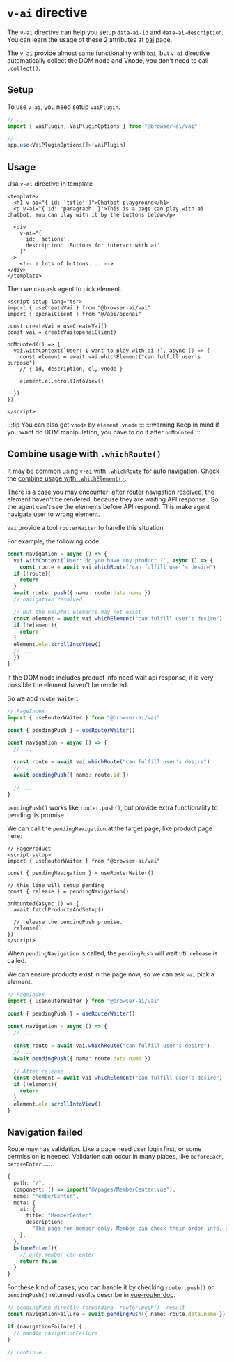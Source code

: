 # `v-ai` directive
The `v-ai` directive can help you setup `data-ai-id` and `data-ai-description`. You can learn the usage of these 2 attributes at [bai](../bai/bai) page.

The `v-ai` provide almost same functionality with `bai`, but `v-ai` directive automatically collect the DOM node and Vnode, you don't need to call `.collect()`. 


## Setup
To use `v-ai`, you need setup `vaiPlugin`.

```ts
// ...
import { vaiPlugin, VaiPluginOptions } from "@browser-ai/vai"

// ...
app.use<VaiPluginOptions[]>(vaiPlugin)
```

## Usage
Usa `v-ai` directive in template

```vue
<template>
  <h1 v-ai="{ id: 'title' }">Chatbot playground</h1>
  <p v-ai="{ id: 'paragraph' }">This is a page can play with ai chatbot. You can play with it by the buttons below</p>

  <div 
    v-ai="{
      id: 'actions',
      description: 'Buttons for interact with ai'
    }"
  >
    <!-- a lots of buttons.... -->
</div>
</template>
```

Then we can ask agent to pick element.

```vue
<script setup lang="ts">
import { useCreateVai } from "@browser-ai/vai"
import { openaiClient } from "@/api/openai"

const createVai = useCreateVai()
const vai = createVai(openaiClient)

onMounted(() => {
  vai.withContext(`User: I want to play with ai !`, async () => {
    const element = await vai.whichElement("can fulfill user's purpose")
    // { id, description, el, vnode }
  
    element.el.scrollIntoView()

  })
})

</script>
```

:::tip
You can also get `vnode` by `element.vnode`
:::
:::warning
Keep in mind if you want do DOM manipulation, you have to do it after `onMounted`
:::

## Combine usage with `.whichRoute()`
It may be common using `v-ai` with [`.whichRoute`](./vue-router) for auto navigation. Check the [combine usage with `.whichElement()`](./vue-router#combine-usage-with-whichelement).

There is a case you may encounter: after router navigation resolved, the element haven't be rendered, because they are waiting API response...So the agent can't see the elements before API respond. This make agent navigate user to wrong element.

`Vai` provide a tool `routerWaiter` to handle this situation.

For example, the following code:

```ts
const navigation = async () => {
  vai.withContext(`User: do you have any product ?`, async () => {
    const route = await vai.whichRoute("can fulfill user's desire")
  if (!route){
    return
  }
  await router.push({ name: route.data.name })
  // navigation resolved

  // But the helpful elements may not exist
  const element = await vai.whichElement("can fulfill user's desire")
  if (!element){
    return
  }
  element.ele.scrollIntoView()
  // ...
  })
}
```
If the DOM node includes product info need wait api response, it is very possible the element haven't be rendered.

So we add `routerWaiter`:

```ts
// PageIndex
import { useRouterWaiter } from "@browser-ai/vai"

const { pendingPush } = useRouterWaiter()

const navigation = async () => {
  // ...

  const route = await vai.whichRoute("can fulfill user's desire")
  // ...
  await pendingPush({ name: route.id })
  
  // ...
}
```

`pendingPush()` works like `router.push()`, but provide extra functionality to pending its promise.

We can call the `pendingNavigation` at the target page, like product page here:

```vue
// PageProduct
<script setup>
import { useRouterWaiter } from "@browser-ai/vai"

const { pendingNavigation } = useRouterWaiter()

// this line will setup pending
const { release } = pendingNavigation()

onMounted(async () => {
  await fetchProductsAndSetup()
  
  // release the pendingPush promise.
  release()
})
</script>
```

When `pendingNavigation` is called, the `pendingPush` will wait util `release` is called. 

We can ensure products exist in the page now, so we can ask `vai` pick a element.


```ts
// PageIndex
import { useRouterWaiter } from "@browser-ai/vai"

const { pendingPush } = useRouterWaiter()

const navigation = async () => {
  // ...

  const route = await vai.whichRoute("can fulfill user's desire")
  // ...
  await pendingPush({ name: route.data.name })
  
  // After release
  const element = await vai.whichElement("can fulfill user's desire")
  if (!element){
    return
  }
  element.ele.scrollIntoView()
}
```

## Navigation failed
Route may has validation. Like a page need user login first, or some permission is needed. Validation can occur in many places, like `beforeEach`, `beforeEnter`...... 

```ts
{
  path: "/",
  component: () => import("@/pages/MemberCenter.vue"),
  name: "MemberCenter",
  meta: {
    ai: {
      title: "MemberCenter",
      description:
        "The page for member only. Member can check their order info, personal info and manage their credit cards.",
    },
  },
  beforeEnter(){
    // only member can enter
    return false
  }
}
```

For these kind of cases, you can handle it by checking `router.push()` or `pendingPush()` returned results describe in [vue-router doc](https://router.vuejs.org/guide/advanced/navigation-failures.html#Detecting-Navigation-Failures).

```ts
// pendingPush directly forwarding `router.push()` result
const navigationFailure = await pendingPush({ name: route.data.name })

if (navigationFailure) {
  // handle navigationFailure
}

// continue...

```